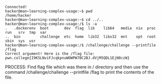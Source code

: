 ```
Connected!
hacker@man~learning-complex-usage:~$ pwd
/home/hacker
hacker@man~learning-complex-usage:~$ cd ../..
hacker@man~learning-complex-usage:/$ ls -a
.   .dockerenv  boot       dev  flag  lib    lib64   media  nix  proc  run   srv  tmp  var
..  bin         challenge  etc  home  lib32  libx32  mnt    opt  root  sbin  sys  usr
hacker@man~learning-complex-usage:/$ /challenge/challenge --printfile /flag
Correct argument! Here is the /flag file:
pwn.college{I9K5LNviFJcqkpnuWOWPW7BC2BJ.dVjM5QDL1EjN0czW}
```

PROCESS:
Find flag file which was there in / directory and then use the command /challenge/challenge --printfile /flag to print the contents of the file.
